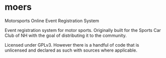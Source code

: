 moers
=====

Motorsports Online Event Registration System

Event registration system for motor sports. Originally built for the Sports Car Club of NH with the goal of distributing it to the community.

Licensed under GPLv3. However there is a handful of code that is unlicensed and declared as such with sources where applicable.
